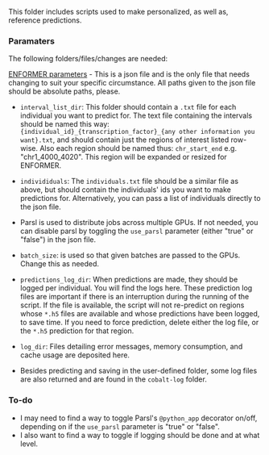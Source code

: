 This folder includes scripts used to make personalized, as well as, reference predictions. 

### Paramaters
The following folders/files/changes are needed:

[ENFORMER parameters](./metadata/enformer_parameters.json) - This is a json file and is the only file that needs changing to suit your specific circumstance. All paths given to the json file should be absolute paths, please.

- `interval_list_dir`: This folder should contain a `.txt` file for each individual you want to predict for. The text file containing the intervals should be named this way: `{individual_id}_{transcription_factor}_{any other information you want}.txt`, and should contain just the regions of interest listed row-wise. Also each region should be named thus: `chr_start_end` e.g. "chr1_4000_4020". This region will be expanded or resized for ENFORMER. 

- `individiduals`: The `individuals.txt` file should be a similar file as above, but should contain the individuals' ids you want to make predictions for. Alternatively, you can pass a list of individuals directly to the json file. 

- Parsl is used to distribute jobs across multiple GPUs. If not needed, you can disable parsl by toggling the `use_parsl` parameter (either "true" or "false") in the json file. 

- `batch_size`: is used so that given batches are passed to the GPUs. Change this as needed. 

- `predictions_log_dir`: When predictions are made, they should be logged per individual. You will find the logs here. These prediction log files are important if there is an interruption during the running of the script. If the file is available, the script will not re-predict on regions whose `*.h5` files are available and whose predictions have been logged, to save time. If you need to force prediction, delete either the log file, or the `*.h5` prediction for that region.

- `log_dir`: Files detailing error messages, memory consumption, and cache usage are deposited here. 

- Besides predicting and saving in the user-defined folder, some log files are also returned and are found in the `cobalt-log` folder. 

### To-do
- I may need to find a way to toggle Parsl's `@python_app` decorator on/off, depending on if the `use_parsl` parameter is "true" or "false".
- I also want to find a way to toggle if logging should be done and at what level.
